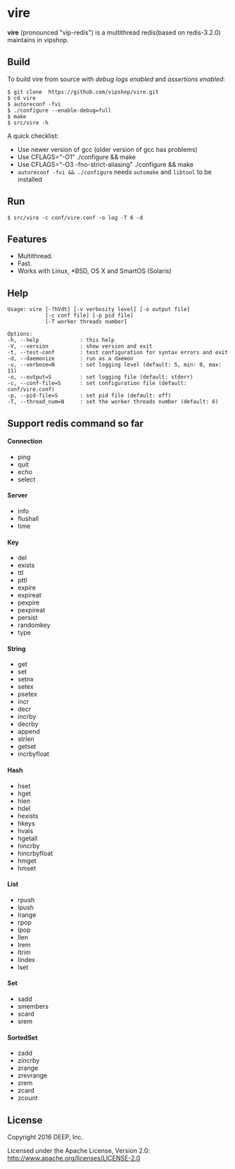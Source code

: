 # vire

**vire** (pronounced "vip-redis") is a multithread redis(based on redis-3.2.0) maintains in vipshop.

## Build

To build vire from source with _debug logs enabled_ and _assertions enabled_:

    $ git clone  https://github.com/vipshop/vire.git
    $ cd vire
    $ autoreconf -fvi
    $ ./configure --enable-debug=full
    $ make
    $ src/vire -h

A quick checklist:

+ Use newer version of gcc (older version of gcc has problems)
+ Use CFLAGS="-O1" ./configure && make
+ Use CFLAGS="-O3 -fno-strict-aliasing" ./configure && make
+ `autoreconf -fvi && ./configure` needs `automake` and `libtool` to be installed

## Run

    $ src/vire -c conf/vire.conf -o log -T 6 -d

## Features

+ Multithread.
+ Fast.
+ Works with Linux, *BSD, OS X and SmartOS (Solaris)

## Help

    Usage: vire [-?hVdt] [-v verbosity level] [-o output file]
                [-c conf file] [-p pid file]
                [-T worker threads number]
    
    Options:
    -h, --help             : this help
    -V, --version          : show version and exit
    -t, --test-conf        : test configuration for syntax errors and exit
    -d, --daemonize        : run as a daemon
    -v, --verbose=N        : set logging level (default: 5, min: 0, max: 11)
    -o, --output=S         : set logging file (default: stderr)
    -c, --conf-file=S      : set configuration file (default: conf/vire.conf)
    -p, --pid-file=S       : set pid file (default: off)
    -T, --thread_num=N     : set the worker threads number (default: 6)

## Support redis command so far

#### Connection

+ ping
+ quit
+ echo
+ select

#### Server

+ info
+ flushall
+ time

#### Key

+ del
+ exists
+ ttl
+ pttl
+ expire
+ expireat
+ pexpire
+ pexpireat
+ persist
+ randomkey
+ type

#### String

+ get
+ set
+ setnx
+ setex
+ psetex
+ incr
+ decr
+ incrby
+ decrby
+ append
+ strlen
+ getset
+ incrbyfloat

#### Hash

+ hset
+ hget
+ hlen
+ hdel
+ hexists
+ hkeys
+ hvals
+ hgetall
+ hincrby
+ hincrbyfloat
+ hmget
+ hmset

#### List

+ rpush
+ lpush
+ lrange
+ rpop
+ lpop
+ llen
+ lrem
+ ltrim
+ lindex
+ lset

#### Set

+ sadd
+ smembers
+ scard
+ srem

#### SortedSet

+ zadd
+ zincrby
+ zrange
+ zrevrange
+ zrem
+ zcard
+ zcount

## License

Copyright 2016 DEEP, Inc.

Licensed under the Apache License, Version 2.0: http://www.apache.org/licenses/LICENSE-2.0
